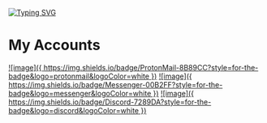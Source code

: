 [![Typing SVG](https://readme-typing-svg.herokuapp.com/?lines=HI+i+am+Mostafa+15+yrs+old+dev;Welcome+to+my+github+account)](github.com/MostafaAlhdad)

# My Accounts
[![image]({ https://img.shields.io/badge/ProtonMail-8B89CC?style=for-the-badge&logo=protonmail&logoColor=white })](MostafaAlhdad@protonmail.com)<!-- Protonmail -->
[![image]({ https://img.shields.io/badge/Messenger-00B2FF?style=for-the-badge&logo=messenger&logoColor=white })](https://www.facebook.com/mostafa.alhdad.3) <!-- Facebook -->
[![image]({ https://img.shields.io/badge/Discord-7289DA?style=for-the-badge&logo=discord&logoColor=white })](dsc.bio/mg) <!-- Discord -->
